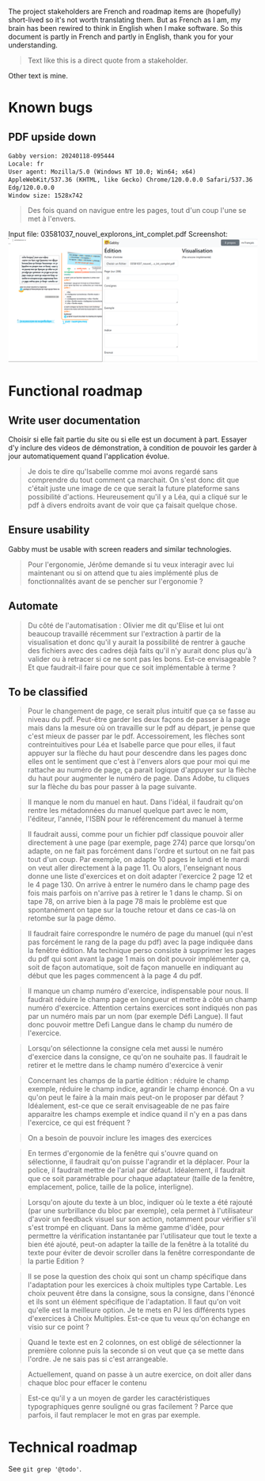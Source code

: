 The project stakeholders are French and roadmap items are (hopefully) short-lived so it's not worth translating them.
But as French as I am, my brain has been rewired to think in English when I make software.
So this document is partly in French and partly in English, thank you for your understanding.

> Text like this is a direct quote from a stakeholder.

Other text is mine.

# Known bugs

## PDF upside down

    Gabby version: 20240118-095444
    Locale: fr
    User agent: Mozilla/5.0 (Windows NT 10.0; Win64; x64) AppleWebKit/537.36 (KHTML, like Gecko) Chrome/120.0.0.0 Safari/537.36 Edg/120.0.0.0
    Window size: 1528x742

> Des fois quand on navigue entre les pages, tout d'un coup l'une se met à l'envers.

Input file: 03581037_nouvel_explorons_int_complet.pdf
Screenshot: ![](bug-0001.png)


# Functional roadmap

## Write user documentation

Choisir si elle fait partie du site ou si elle est un document à part.
Essayer d'y inclure des videos de démonstration, à condition de pouvoir les garder à jour automatiquement quand l'application évolue.

> Je dois te dire qu'Isabelle comme moi avons regardé sans comprendre du tout comment ça marchait. On s'est donc dit que c'était juste une image de ce que serait la future plateforme sans possibilité d'actions. Heureusement qu'il y a Léa, qui a cliqué sur le pdf à divers endroits avant de voir que ça faisait quelque chose.

## Ensure usability

Gabby must be usable with screen readers and similar technologies.

> Pour l'ergonomie, Jérôme demande si tu veux interagir avec lui maintenant ou si on attend que tu aies implémenté plus de fonctionnalités avant de se pencher sur l'ergonomie ?

## Automate

> Du côté de l'automatisation : Olivier me dit qu'Elise et lui ont beaucoup travaillé récemment sur l'extraction à partir de la visualisation et donc qu'il y aurait la possibilité de rentrer à gauche des fichiers avec des cadres déjà faits qu'il n'y aurait donc plus qu'à valider ou à retracer si ce ne sont pas les bons. Est-ce envisageable ? Et que faudrait-il faire pour que ce soit implémentable à terme ?

## To be classified

> Pour le changement de page, ce serait plus intuitif que ça se fasse au niveau du pdf. Peut-être garder les deux façons de passer à la page mais dans la mesure où on travaille sur le pdf au départ, je pense que c'est mieux de passer par le pdf. Accessoirement, les flèches sont contreintuitives pour Léa et Isabelle parce que pour elles, il faut appuyer sur la flèche du haut pour descendre dans les pages donc elles ont le sentiment que c'est à l'envers alors que pour moi qui me rattache au numéro de page, ça parait logique d'appuyer sur la flèche du haut pour augmenter le numéro de page. Dans Adobe, tu cliques sur la flèche du bas pour passer à la page suivante.

> Il manque le nom du manuel en haut. Dans l'idéal, il faudrait qu'on rentre les métadonnées du manuel quelque part avec le nom, l'éditeur, l'année, l'ISBN pour le référencement du manuel à terme

> Il faudrait aussi, comme pour un fichier pdf classique pouvoir aller directement à une page (par exemple, page 274) parce que lorsqu'on adapte, on ne fait pas forcément dans l'ordre et surtout on ne fait pas tout d'un coup. Par exemple, on adapte 10 pages le lundi et le mardi on veut aller directement à la page 11. Ou alors, l'enseignant nous donne une liste d'exercices et on doit adapter l'exercice 2 page 12 et le 4 page 130. On arrive à entrer le numéro dans le champ page des fois mais parfois on n'arrive pas à retirer le 1 dans le champ. Si on tape 78, on arrive bien à la page 78 mais le problème est que spontanément on tape sur la touche retour et dans ce cas-là on retombe sur la page démo.

> Il faudrait faire correspondre le numéro de page du manuel (qui n'est pas forcément le rang de la page du pdf) avec la page indiquée dans la fenêtre édition. Ma technique perso consiste à supprimer les pages du pdf qui sont avant la page 1 mais on doit pouvoir implémenter ça, soit de façon automatique, soit de façon manuelle en indiquant au début que les pages commencent à la page 4 du pdf.

> Il manque un champ numéro d'exercice, indispensable pour nous. Il faudrait réduire le champ page en longueur et mettre à côté un champ numéro d'exercice. Attention certains exercices sont indiqués non pas par un numéro mais par un nom (par exemple Défi Langue). Il faut donc pouvoir mettre Defi Langue dans le champ du numéro de l'exercice.

> Lorsqu'on sélectionne la consigne cela met aussi le numéro d'exercice dans la consigne, ce qu'on ne souhaite pas. Il faudrait le retirer et le mettre dans le champ numéro d'exercice à venir

> Concernant les champs de la partie édition : réduire le champ exemple, réduire le champ indice, agrandir le champ énoncé. On a vu qu'on peut le faire à la main mais peut-on le proposer par défaut ? Idéalement, est-ce que ce serait envisageable de ne pas faire apparaitre les champs exemple et indice quand il n'y en a pas dans l'exercice, ce qui est fréquent ?

> On a besoin de pouvoir inclure les images des exercices

> En termes d'ergonomie de la fenêtre qui s'ouvre quand on sélectionne, il faudrait qu'on puisse l'agrandir et la déplacer. Pour la police, il faudrait mettre de l'arial par défaut. Idéalement, il faudrait que ce soit paramétrable pour chaque adaptateur (taille de la fenêtre, emplacement, police, taille de la police, interligne).

> Lorsqu'on ajoute du texte à un bloc, indiquer où le texte a été rajouté (par une surbrillance du bloc par exemple), cela permet à l'utilisateur d'avoir un feedback visuel sur son action, notamment pour vérifier s'il s'est trompé en cliquant. Dans la même gamme d'idée, pour permettre la vérification instantanée par l'utilisateur que tout le texte a bien été ajouté, peut-on adapter la taille de la fenêtre à la totalité du texte pour éviter de devoir scroller dans la fenêtre correspondante de la partie Edition ?

> Il se pose la question des choix qui sont un champ spécifique dans l'adaptation pour les exercices à choix multiples type Cartable. Les choix peuvent être dans la consigne, sous la consigne, dans l'énoncé et ils sont un élément spécifique de l'adaptation. Il faut qu'on voit qu'elle est la meilleure option. Je te mets en PJ les différents types d'exercices à Choix Multiples. Est-ce que tu veux qu'on échange en visio sur ce point ?

> Quand le texte est en 2 colonnes, on est obligé de sélectionner la première colonne puis la seconde si on veut que ça se mette dans l'ordre. Je ne sais pas si c'est arrangeable.

> Actuellement, quand on passe à un autre exercice, on doit aller dans chaque bloc pour effacer le contenu

> Est-ce qu'il y a un moyen de garder les caractéristiques typographiques genre souligné ou gras facilement ? Parce que parfois, il faut remplacer le mot en gras par exemple.


# Technical roadmap

See `git grep '@todo'`.
